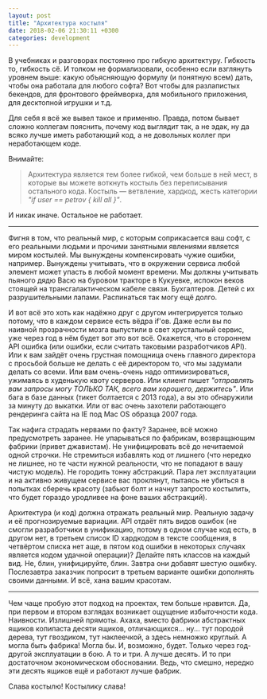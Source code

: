 ```yaml
---
layout: post
title: "Архитектура костыля"
date: 2018-02-06 21:30:11 +0300
categories: development
---
```

В учебниках и разговорах постоянно про гибкую архитектуру. Гибкость то, гибкость сё. И толком не формализовали, особенно если взглянуть уровнем выше: какую объясняющую формулу (и понятную всем) дать, чтобы она работала для любого софта? Вот чтобы для разлапистых бекендов, для фронтового фреймворка, для мобильного приложения, для десктопной игрушки и т.д.

Для себя я всё же вывел такое и применяю. Правда, потом бывает сложно коллегам пояснить, почему код выглядит так, а не эдак, ну да всяко лучше иметь работающий код, а не довольных коллег при неработающем коде.

Внимайте:
> Архитектура является тем более гибкой, чем больше в ней мест, в которые вы можете воткнуть костыль без переписывания остального кода. Костыль — ветвление, хардкод, жесть категории *"if user == petrov { kill all }"*.

И никак иначе. Остальное не работает.

---

Фигня в том, что реальный мир, с которым соприкасается ваш софт, с его реальными людьми и прочими занятными явлениями является миром костылей. Мы вынуждены компенсировать чужие ошибки, например. Вынуждены учитывать, что в окружении сервиса любой элемент может упасть в любой момент времени. Мы должны учитывать пьяного дядю Васю на буровом тракторе в Кукуевке, испокон веков стоящей на трансгалактическом кабеле связи. Бухгалтеров. Детей с их разрушительными лапами. Распинаться так могу ещё долго.

И вот всё это хоть как надёжно друг с другом интегрируется только потому, что в каждом сервисе есть вёдра if'ов. Даже если вы по наивной прозрачности мозга выпустили в свет хрустальный сервис, уже через год в нём будет вот это вот всё. Окажется, что в стороннем API ошибка (или ошибки, если считать таковыми разработчиков API). Или к вам зайдёт очень грустная помощница очень главного директора с просьбой больше не делать с её директором то, что мы задумали делать со всеми. Или вам очень-очень надо оптимизироваться, ужимаясь в худенькую квоту серверов. Или клиент пишет *"отправлять вам запросы могу ТОЛЬКО ТАК, всего вам хорошего, держитесь"*. Или бага в базе данных (тикет болтается с 2013 года), а вы это обнаружили за минуту до выкатки. Или от вас очень захотели работающего рендеринга сайта на IE под Mac OS образца 2007 года.

Так нафига страдать нервами по факту? Заранее, всё можно предусмотреть заранее. Не упарываться по фабрикам, возвращающим фабрики (привет джавистам). Не унифицировать всё до нечитаемой одной строчки. Не стремиться избавлять код от лишнего (что нередко не лишнее, но те части нужной реальности, что не попадают в вашу чистую модель). Не городить тонну абстракций. Пара лет эксплуатации и на активно живущем сервисе вас проклянут, пытаясь не убиться в попытках сберечь красоту (забьют болт и начнут запросто костылить, что будет гораздо уродливее на фоне ваших абстракций).

Архитектура (и код) должна отражать реальный мир. Реальную задачу и её прогнозируемые вариации. API отдаёт пять видов ошибок (не смогли разработчики в унификацию, потому в одном случае код есть, в другом нет, в третьем список ID хардкодом в тексте сообщения, в четвёртом списка нет аще, в пятом код ошибки в некоторых случаях является кодом удачной операции)? Делайте пять классов на каждый вид. Не, блин, унифицируйте, блин. Завтра они добавят шестую ошибку. Послезавтра заказчик попросит в третьем варианте ошибки дополнять своими данными. И всё, хана вашим красотам.

---

Чем чаще пробую этот подход на проектах, тем больше нравится. Да, при первом и втором взглядах возникает ощущение избыточности кода. Наивности. Излишней прямоты. Ахаха, вместо фабрики абстрактных ящиков копипаста десяти ящиков, отличающихся... ну... тут породой дерева, тут гвоздиком, тут наклеечкой, а здесь немножко круглый. А могла быть фабрика! Могла бы. И, возможно, будет. Только через год-другой эксплуатации в бою. А то и три. А лучше десять. И то при достаточном экономическом обосновании. Ведь, что смешно, нередко эти десять ящиков ещё и работают лучше фабрик.

Слава костылю! Костылику слава!
